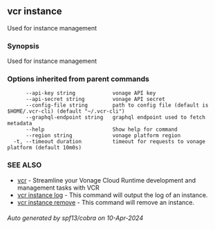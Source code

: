 ## vcr instance

Used for instance management

### Synopsis

Used for instance management

### Options inherited from parent commands

```
      --api-key string            vonage API key
      --api-secret string         vonage API secret
      --config-file string        path to config file (default is $HOME/.vcr-cli) (default "~/.vcr-cli")
      --graphql-endpoint string   graphql endpoint used to fetch metadata
      --help                      Show help for command
      --region string             vonage platform region
  -t, --timeout duration          timeout for requests to vonage platform (default 10m0s)
```

### SEE ALSO

* [vcr](vcr.md)	 - Streamline your Vonage Cloud Runtime development and management tasks with VCR
* [vcr instance log](vcr_instance_log.md)	 - This command will output the log of an instance.
* [vcr instance remove](vcr_instance_remove.md)	 - This command will remove an instance.

###### Auto generated by spf13/cobra on 10-Apr-2024
